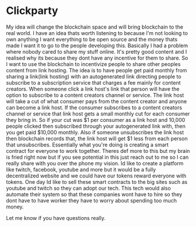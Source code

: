 # Clickparty
My idea will change the blockchain space and will bring blockchain to the real world.
I have an idea thats worth listening to because I'm not looking to own anything I want everything to be open source and the money thats made I want it to go to the people developing this. 
Basically I had a problem where nobody cared to share my stuff online. It's pretty good content and I realised why its because they dont have any incentive for them to share. So I want to use the blockchain to incentivize people to share other peoples content from link hosting. The idea is to have people get paid monthly from sharing a link(link hosting) with an autogenerated link directing people to subscribe to a subscription service that charges a fee mainly for content creators. When someone click a link host's link that person will have the option to subscribe to a content creators channel or service. The link host will take a cut of what consumer pays from the content creator and anyone can become a link host.  If the consumer subscribes to a content creators channel or service that link host gets a small monthly cut for each consumer they bring in. So if your cut was $1 per consumer as a link host and 10,000 people clicked then subscribed through your autogenerated link with, then you get paid $10,000 monthly. Also if someone unsubscribes the link host then blockchain records that, the link host will get $1 less from each person that unsubscribes. Essentially what you're doing is creating a smart contract for everyone to work together. Theres def more to this but my brain is fried right now but if you see potential in this just reach out to me so I can really share with you over the phone my vision. 
Id like to create a platform like twitch, facebook, youtube and more but it would be a fully decentralized website and we could have our tokens reward everyone with tokens. One day Id like to sell these smart contracts to the big sites such as youtube and twitch so they can adopt our tech. This tech would also automate their system so that these companies wont have to hire so they dont have to have worker they have to worry about spending too much money. 

Let me know if you have questions really.

